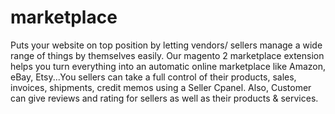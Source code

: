 # marketplace
Puts your website on top position by letting vendors/ sellers manage a wide range of things by themselves easily. Our magento 2 marketplace extension helps you turn everything into an automatic online marketplace like Amazon, eBay, Etsy...You sellers can take a full control of their products, sales, invoices, shipments, credit memos using a Seller Cpanel. Also, Customer can give reviews and rating for sellers as well as their products &amp; services.
